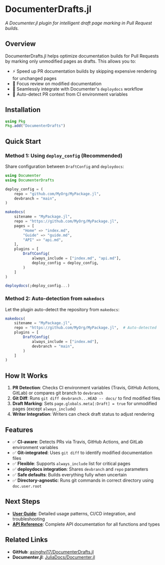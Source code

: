 # DocumenterDrafts.jl

*A Documenter.jl plugin for intelligent draft page marking in Pull Request builds.*

## Overview

DocumenterDrafts.jl helps optimize documentation builds for Pull Requests by marking only unmodified pages as drafts. This allows you to:

- ⚡ Speed up PR documentation builds by skipping expensive rendering for unchanged pages
- 🎯 Focus review on modified documentation
- 🔄 Seamlessly integrate with Documenter's `deploydocs` workflow
- 🤖 Auto-detect PR context from CI environment variables

## Installation

```julia
using Pkg
Pkg.add("DocumenterDrafts")
```

## Quick Start

### Method 1: Using `deploy_config` (Recommended)

Share configuration between `DraftConfig` and `deploydocs`:

```julia
using Documenter
using DocumenterDrafts

deploy_config = (
    repo = "github.com/MyOrg/MyPackage.jl",
    devbranch = "main",
)

makedocs(
    sitename = "MyPackage.jl",
    repo = "https://github.com/MyOrg/MyPackage.jl",
    pages = [
        "Home" => "index.md",
        "Guide" => "guide.md",
        "API" => "api.md",
    ],
    plugins = [
        DraftConfig(
            always_include = ["index.md", "api.md"],
            deploy_config = deploy_config,
        )
    ]
)

deploydocs(;deploy_config...)
```

### Method 2: Auto-detection from `makedocs`

Let the plugin auto-detect the repository from `makedocs`:

```julia
makedocs(
    sitename = "MyPackage.jl",
    repo = "https://github.com/MyOrg/MyPackage.jl",  # Auto-detected
    plugins = [
        DraftConfig(
            always_include = ["index.md"],
            devbranch = "main",
        )
    ]
)
```

## How It Works

1. **PR Detection**: Checks CI environment variables (Travis, GitHub Actions, GitLab) or compares git branch to `devbranch`
2. **Git Diff**: Runs `git diff devbranch...HEAD -- docs/` to find modified files
3. **Draft Marking**: Sets `page.globals.meta[:Draft] = true` for unmodified pages (except `always_include`)
4. **Writer Integration**: Writers can check draft status to adjust rendering

## Features

- ✅ **CI-aware**: Detects PRs via Travis, GitHub Actions, and GitLab environment variables
- ✅ **Git-integrated**: Uses `git diff` to identify modified documentation files
- ✅ **Flexible**: Supports `always_include` list for critical pages
- ✅ **deploydocs integration**: Shares `devbranch` and `repo` parameters
- ✅ **Safe defaults**: Builds everything fully when uncertain
- ✅ **Directory-agnostic**: Runs git commands in correct directory using `doc.user.root`

## Next Steps

- **[User Guide](guide.md)**: Detailed usage patterns, CI/CD integration, and troubleshooting
- **[API Reference](api.md)**: Complete API documentation for all functions and types

## Related Links

- **GitHub**: [asinghvi17/DocumenterDrafts.jl](https://github.com/asinghvi17/DocumenterDrafts.jl)
- **Documenter.jl**: [JuliaDocs/Documenter.jl](https://github.com/JuliaDocs/Documenter.jl)
